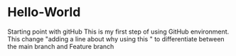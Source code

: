 # Hello-World
Starting point with gitHub
This is my first step of using GitHub environment.
This change "adding a line about why using this " to differentiate between the main branch and Feature branch
